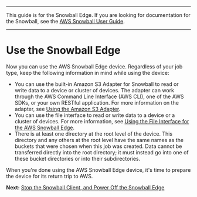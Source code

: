 --------

This guide is for the Snowball Edge\. If you are looking for documentation for the Snowball, see the [AWS Snowball User Guide](http://docs.aws.amazon.com/snowball/latest/ug/whatissnowball.html)\.

--------

# Use the Snowball Edge<a name="transfer-data"></a>

Now you can use the AWS Snowball Edge device\. Regardless of your job type, keep the following information in mind while using the device:
+ You can use the built\-in Amazon S3 Adapter for Snowball to read or write data to a device or cluster of devices\. The adapter can work through the AWS Command Line Interface \(AWS CLI\), one of the AWS SDKs, or your own RESTful application\. For more information on the adapter, see [Using the Amazon S3 Adapter](using-adapter.md)\.
+ You can use the file interface to read or write data to a device or a cluster of devices\. For more information, see [Using the File Interface for the AWS Snowball Edge](using-fileinterface.md)\.
+ There is at least one directory at the root level of the device\. This directory and any others at the root level have the same names as the buckets that were chosen when this job was created\. Data cannot be transferred directly into the root directory; it must instead go into one of these bucket directories or into their subdirectories\.

When you're done using the AWS Snowball Edge device, it's time to prepare the device for its return trip to AWS\.

**Next:** [Stop the Snowball Client, and Power Off the Snowball Edge](turnitoff.md) 